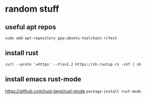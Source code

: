 # random stuff

## useful apt repos

`sudo add-apt-repository ppa:ubuntu-toolchain-r/test`

## install rust

`curl --proto '=https' --tlsv1.2 https://sh.rustup.rs -sSf | sh`

## install emacs rust-mode

https://github.com/rust-lang/rust-mode
`package-install rust-mode`

